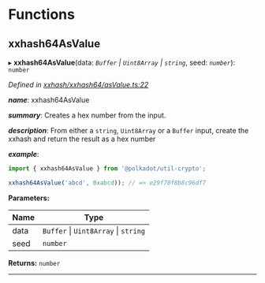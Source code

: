 

# Functions

<a id="xxhash64asvalue"></a>

##  xxhash64AsValue

▸ **xxhash64AsValue**(data: *`Buffer` \| `Uint8Array` \| `string`*, seed: *`number`*): `number`

*Defined in [xxhash/xxhash64/asValue.ts:22](https://github.com/polkadot-js/common/blob/4276420/packages/util-crypto/src/xxhash/xxhash64/asValue.ts#L22)*

*__name__*: xxhash64AsValue

*__summary__*: Creates a hex number from the input.

*__description__*: From either a `string`, `Uint8Array` or a `Buffer` input, create the xxhash and return the result as a hex number

*__example__*:   

```javascript
import { xxhash64AsValue } from '@polkadot/util-crypto';

xxhash64AsValue('abcd', 0xabcd)); // => e29f70f8b8c96df7
```

**Parameters:**

| Name | Type |
| ------ | ------ |
| data | `Buffer` \| `Uint8Array` \| `string` |
| seed | `number` |

**Returns:** `number`

___

